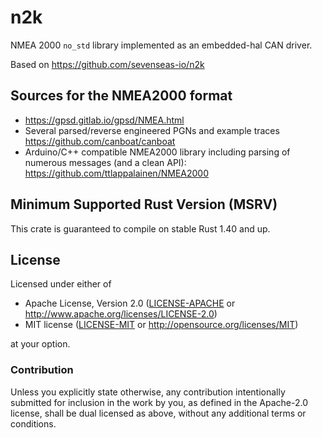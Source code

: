 # n2k

NMEA 2000 `no_std` library implemented as an embedded-hal CAN driver.

Based on https://github.com/sevenseas-io/n2k
## Sources for the NMEA2000 format
- https://gpsd.gitlab.io/gpsd/NMEA.html
- Several parsed/reverse engineered PGNs and example traces https://github.com/canboat/canboat
- Arduino/C++ compatible NMEA2000 library including parsing of numerous messages (and a clean API): https://github.com/ttlappalainen/NMEA2000
## Minimum Supported Rust Version (MSRV)

This crate is guaranteed to compile on stable Rust 1.40 and up.

## License

Licensed under either of

- Apache License, Version 2.0 ([LICENSE-APACHE](LICENSE-APACHE) or
  <http://www.apache.org/licenses/LICENSE-2.0>)
- MIT license ([LICENSE-MIT](LICENSE-MIT) or <http://opensource.org/licenses/MIT>)

at your option.

### Contribution

Unless you explicitly state otherwise, any contribution intentionally submitted
for inclusion in the work by you, as defined in the Apache-2.0 license, shall be
dual licensed as above, without any additional terms or conditions.
